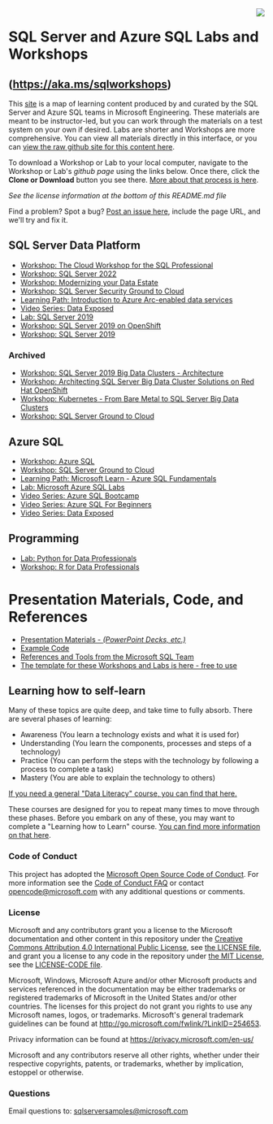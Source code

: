<img style="float: right;" src="./graphics/solutions-microsoft-logo-small.png">

# SQL Server and Azure SQL Labs and Workshops
## (https://aka.ms/sqlworkshops)

This [site](https://lab.github.com/githubtraining/introduction-to-github) is a map of learning content produced by and curated by the SQL Server and Azure SQL teams in Microsoft Engineering. These materials are meant to be instructor-led, but you can work through the materials on a test system on your own if desired. Labs are shorter and Workshops are more comprehensive. You can view all materials directly in this interface, or you can [view the raw github site for this content here](https://github.com/Microsoft/sqlworkshops).

To download a Workshop or Lab to your local computer, navigate to the Workshop or Lab's *github page* using the links below. Once there, click the **Clone or Download** button you see there. [More about that process is here](https://help.github.com/en/github/creating-cloning-and-archiving-repositories/cloning-a-repository). 

*See the license information at the bottom of this README.md file*

Find a problem? Spot a bug? [Post an issue here](https://github.com/Microsoft/sqlworkshops/issues), include the page URL, and we'll try and fix it.

## SQL Server Data Platform

- [Workshop: The Cloud Workshop for the SQL Professional](https://github.com/microsoft/cloudsqlworkshop)
- [Workshop: SQL Server 2022](https://github.com/microsoft/sqlworkshops-sql2022workshop)
- [Workshop: Modernizing your Data Estate](https://github.com/sqlballs/msqlg2c)
- [Workshop: SQL Server Security Ground to Cloud](https://github.com/David-Seis/SecureYourAzureData)
- [Learning Path: Introduction to Azure Arc-enabled data services](https://docs.microsoft.com/en-us/learn/modules/intro-to-arc-enabled-data-services/)
- [Video Series: Data Exposed](https://www.youtube.com/playlist?list=PLlrxD0HtieHieV7Jls72yFPSKyGqycbZR&WT.mc_id=dataexposed-c9-niner)
- [Lab: SQL Server 2019](https://github.com/microsoft/sqlworkshops-sql2019lab) 
- [Workshop: SQL Server 2019 on OpenShift](https://github.com/microsoft/sqlworkshops-sqlonopenshift)
- [Workshop: SQL Server 2019](https://github.com/microsoft/sqlworkshops-sql2019workshop)

### Archived
- [Workshop: SQL Server 2019 Big Data Clusters - Architecture](https://github.com/Microsoft/sqlworkshops-bdc)
- [Workshop: Architecting SQL Server Big Data Cluster Solutions on Red Hat OpenShift](https://github.com/microsoft/sqlworkshops-bdconopenshift)
- [Workshop: Kubernetes - From Bare Metal to SQL Server Big Data Clusters](https://github.com/microsoft/sqlworkshops-k8stobdc)
- [Workshop: SQL Server Ground to Cloud](https://github.com/microsoft/sqlworkshops-sqlg2c)

## Azure SQL 

- [Workshop: Azure SQL](https://github.com/microsoft/sqlworkshops-azuresqlworkshop)
- [Workshop: SQL Server Ground to Cloud](https://github.com/microsoft/sqlworkshops-sqlg2c)
- [Learning Path: Microsoft Learn - Azure SQL Fundamentals](https://aka.ms/azuresqlfundamentals)
- [Lab: Microsoft Azure SQL Labs](https://github.com/microsoft/sqlworkshops-azuresqllabs)
- [Video Series: Azure SQL Bootcamp](https://aka.ms/azuresqlbootcamp)
- [Video Series: Azure SQL For Beginners](https://aka.ms/azuresql4beginners)
- [Video Series: Data Exposed](https://www.youtube.com/playlist?list=PLlrxD0HtieHieV7Jls72yFPSKyGqycbZR&WT.mc_id=dataexposed-c9-niner)

## Programming

- [Lab: Python for Data Professionals](https://github.com/microsoft/sqlworkshops-pythonfordatapros)
- [Workshop: R for Data Professionals](https://github.com/microsoft/sqlworkshops-RForDataProfessionals)

# Presentation Materials, Code, and References

- [Presentation Materials - *(PowerPoint Decks, etc.)*](https://github.com/Microsoft/sqlworkshops/tree/master/References/README.MD#decks)
- [Example Code](https://github.com/Microsoft/sqlworkshops/tree/master/References/README.MD#code)
- [References and Tools from the Microsoft SQL Team](https://github.com/Microsoft/sqlworkshops/tree/master/References/README.MD#links)
- [The template for these Workshops and Labs is here - free to use](https://github.com/microsoft/sqlworkshops-template)

## Learning how to self-learn

Many of these topics are quite deep, and take time to fully absorb. There are several phases of learning:

 - Awareness (You learn a technology exists and what it is used for)
 - Understanding (You learn the components, processes and steps of a technology)
 - Practice (You can perform the steps with the technology by following a process to complete a task)
 - Mastery (You are able to explain the technology to others)

[If you need a general "Data Literacy" course, you can find that here.](https://github.com/BuckWoody/presentations/tree/master/dataliteracy)

These courses are designed for you to repeat many times to move through these phases. Before you embark on any of these, you may want to complete a "Learning how to Learn" course. <a href="https://www.coursera.org/learn/learning-how-to-learn" target="_blank">You can find more information on that here</a>. 

### Code of Conduct
This project has adopted the [Microsoft Open Source Code of Conduct](https://opensource.microsoft.com/codeofconduct/). For more information see the [Code of Conduct FAQ](https://opensource.microsoft.com/codeofconduct/faq/) or contact [opencode@microsoft.com](mailto:opencode@microsoft.com) with any additional questions or comments.

### License
Microsoft and any contributors grant you a license to the Microsoft documentation and other content in this repository under the [Creative Commons Attribution 4.0 International Public License](https://creativecommons.org/licenses/by/4.0/legalcode), see [the LICENSE file](https://github.com/MicrosoftDocs/mslearn-tailspin-spacegame-web/blob/master/LICENSE), and grant you a license to any code in the repository under [the MIT License](https://opensource.org/licenses/MIT), see the [LICENSE-CODE file](https://github.com/MicrosoftDocs/mslearn-tailspin-spacegame-web/blob/master/LICENSE-CODE).

Microsoft, Windows, Microsoft Azure and/or other Microsoft products and services referenced in the documentation
may be either trademarks or registered trademarks of Microsoft in the United States and/or other countries.
The licenses for this project do not grant you rights to use any Microsoft names, logos, or trademarks.
Microsoft's general trademark guidelines can be found at http://go.microsoft.com/fwlink/?LinkID=254653.

Privacy information can be found at https://privacy.microsoft.com/en-us/

Microsoft and any contributors reserve all other rights, whether under their respective copyrights, patents,
or trademarks, whether by implication, estoppel or otherwise.

### Questions
Email questions to: sqlserversamples@microsoft.com
